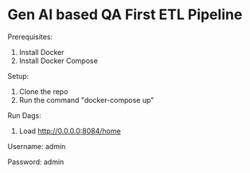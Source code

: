 # Gen AI based QA First ETL Pipeline

Prerequisites:
1. Install Docker
2. Install Docker Compose
   
Setup:

1. Clone the repo
2. Run the command "docker-compose up"

Run Dags:

1. Load http://0.0.0.0:8084/home
   
Username: admin

Password: admin
